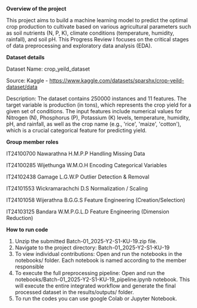**Overview of the project**

This project aims to build a machine learning model to predict the optimal crop production to cultivate based on various agricultural parameters such as soil nutrients (N, P, K), climate conditions (temperature, humidity, rainfall), and soil pH. This Progress Review I focuses on the critical stages of data preprocessing and exploratory data analysis (EDA).



**Dataset details**

Dataset Name: crop_yeild_dataset

Source: Kaggle - https://www.kaggle.com/datasets/sparshx/crop-yeild-dataset/data

Description: The dataset contains 250000 instances and 11 features. The target variable is production (in tons), which represents the crop yield for a given set of conditions. The input features include numerical values for Nitrogen (N), Phosphorus (P), Potassium (K) levels, temperature, humidity, pH, and rainfall, as well as the crop name (e.g., 'rice', 'maize', 'cotton'), which is a crucial categorical feature for predicting yield.



**Group member roles**

IT24100700	Nawarathna H.M.P.P	  Handling Missing Data

IT24100285	Wijethunga W.M.O.H	  Encoding Categorical Variables

IT24102438	Gamage L.G.W.P		    Outlier Detection & Removal

IT24101553	Wickramarachchi D.S	  Normalization / Scaling

IT24101058	Wijerathna B.G.G.S	  Feature Engineering (Creation/Selection)

IT24103125	Bandara W.M.P.G.L.D   Feature Engineering (Dimension Reduction)




**How to run code**

1. Unzip the submitted Batch-01_2025-Y2-S1-KU-19.zip file.
2. Navigate to the project directory: Batch-01_2025-Y2-S1-KU-19
3. To view individual contributions: Open and run the notebooks in the notebooks/ folder. Each notebook is named according to the member    responsible
4. To execute the full preprocessing pipeline: Open and run the notebooks/Batch-01_2025-Y2-S1-KU-19_pipeline.ipynb notebook. This will execute the entire integrated workflow and generate the final processed dataset in the results/outputs/ folder.
5. To run the codes you can use google Colab or Jupyter Notebook.
